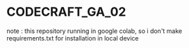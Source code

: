 # CODECRAFT_GA_02
note : this repository running in google colab, so i don't make requirements.txt for installation in local device
